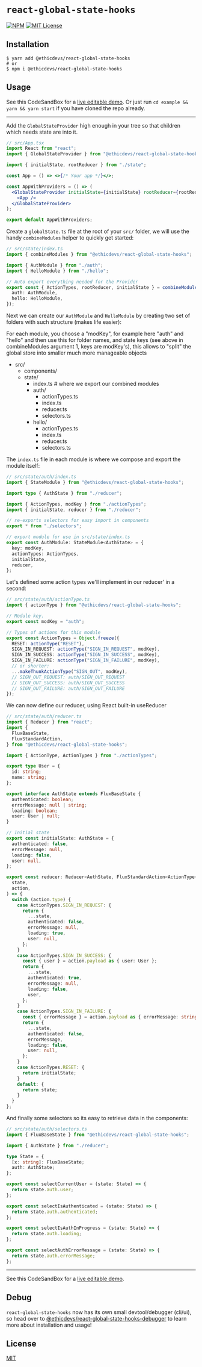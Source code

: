# `react-global-state-hooks`

[![NPM](https://img.shields.io/npm/v/@ethicdevs/react-global-state-hooks?color=red)](https://www.npmjs.com/package/@ethicdevs/react-global-state-hooks)
[![MIT License](https://img.shields.io/github/license/ethicdevs/react-global-state-hooks.svg?color=blue)](https://github.com/ethicdevs/react-global-state-hooks/blob/master/LICENSE)

## Installation

```shell
$ yarn add @ethicdevs/react-global-state-hooks
# or
$ npm i @ethicdevs/react-global-state-hooks
```

## Usage

See this CodeSandBox for a [live editable demo](https://codesandbox.io/s/elegant-hertz-tzxkvp?file=/src/state/index.ts).
Or just run `cd example && yarn && yarn start` if you have cloned the repo already.

---

Add the `GlobalStateProvider` high enough in your tree so that children which needs state are into it.

```jsx
// src/App.tsx
import React from "react";
import { GlobalStateProvider } from "@ethicdevs/react-global-state-hooks";

import { initialState, rootReducer } from "./state";

const App = () => <>{/* Your app */}</>;

const AppWithProviders = () => (
  <GlobalStateProvider initialState={initialState} rootReducer={rootReducer}>
    <App />
  </GlobalStateProvider>
);

export default AppWithProviders;
```

Create a `globalState.ts` file at the root of your `src/` folder, we will use the handy `combineModules` helper to quickly get started:

```ts
// src/state/index.ts
import { combineModules } from "@ethicdevs/react-global-state-hooks";

import { AuthModule } from "./auth";
import { HelloModule } from "./hello";

// Auto export everything needed for the Provider
export const { ActionTypes, rootReducer, initialState } = combineModules({
  auth: AuthModule,
  hello: HelloModule,
});
```

Next we can create our `AuthModule` and `HelloModule` by creating two set of folders with such structure (makes life easier):

For each module, you choose a "modKey", for example here "auth" and "hello" and then use this for folder names, and state keys (see above in combineModules argument 1, keys are modKey's), this allows to "split" the global store into smaller much more manageable objects

- src/
  - components/
  - state/
    - index.ts # where we export our combined modules
    - auth/
      - actionTypes.ts
      - index.ts
      - reducer.ts
      - selectors.ts
    - hello/
      - actionTypes.ts
      - index.ts
      - reducer.ts
      - selectors.ts

The `index.ts` file in each module is where we compose and export the module itself:

```ts
// src/state/auth/index.ts
import { StateModule } from "@ethicdevs/react-global-state-hooks";

import type { AuthState } from "./reducer";

import { ActionTypes, modKey } from "./actionTypes";
import { initialState, reducer } from "./reducer";

// re-exports selectors for easy import in components
export * from "./selectors";

// export module for use in src/state/index.ts
export const AuthModule: StateModule<AuthState> = {
  key: modKey,
  actionTypes: ActionTypes,
  initialState,
  reducer,
};
```

Let's defined some action types we'll implement in our reducer' in a second:

```ts
// src/state/auth/actionType.ts
import { actionType } from "@ethicdevs/react-global-state-hooks";

// Module key.
export const modKey = "auth";

// Types of actions for this module
export const ActionTypes = Object.freeze({
  RESET: actionType("RESET"),
  SIGN_IN_REQUEST: actionType("SIGN_IN_REQUEST", modKey),
  SIGN_IN_SUCCESS: actionType("SIGN_IN_SUCCESS", modKey),
  SIGN_IN_FAILURE: actionType("SIGN_IN_FAILURE", modKey),
  // or shorter:
  ...makeThunkActionType("SIGN_OUT", modKey),
  // SIGN_OUT_REQUEST: auth/SIGN_OUT_REQUEST
  // SIGN_OUT_SUCCESS: auth/SIGN_OUT_SUCCESS
  // SIGN_OUT_FAILURE: auth/SIGN_OUT_FAILURE
});
```

We can now define our reducer, using React built-in useReducer

```ts
// src/state/auth/reducer.ts
import { Reducer } from "react";
import {
  FluxBaseState,
  FluxStandardAction,
} from "@ethicdevs/react-global-state-hooks";

import { ActionType, ActionTypes } from "./actionTypes";

export type User = {
  id: string;
  name: string;
};

export interface AuthState extends FluxBaseState {
  authenticated: boolean;
  errorMessage: null | string;
  loading: boolean;
  user: User | null;
}

// Initial state
export const initialState: AuthState = {
  authenticated: false,
  errorMessage: null,
  loading: false,
  user: null,
};

export const reducer: Reducer<AuthState, FluxStandardAction<ActionType>> = (
  state,
  action,
) => {
  switch (action.type) {
    case ActionTypes.SIGN_IN_REQUEST: {
      return {
        ...state,
        authenticated: false,
        errorMessage: null,
        loading: true,
        user: null,
      };
    }
    case ActionTypes.SIGN_IN_SUCCESS: {
      const { user } = action.payload as { user: User };
      return {
        ...state,
        authenticated: true,
        errorMessage: null,
        loading: false,
        user,
      };
    }
    case ActionTypes.SIGN_IN_FAILURE: {
      const { errorMessage } = action.payload as { errorMessage: string };
      return {
        ...state,
        authenticated: false,
        errorMessage,
        loading: false,
        user: null,
      };
    }
    case ActionTypes.RESET: {
      return initialState;
    }
    default: {
      return state;
    }
  }
};
```

And finally some selectors so its easy to retrieve data in the components:

```ts
// src/state/auth/selectors.ts
import { FluxBaseState } from "@ethicdevs/react-global-state-hooks";

import { AuthState } from "./reducer";

type State = {
  [x: string]: FluxBaseState;
  auth: AuthState;
};

export const selectCurrentUser = (state: State) => {
  return state.auth.user;
};

export const selectIsAuthenticated = (state: State) => {
  return state.auth.authenticated;
};

export const selectIsAuthInProgress = (state: State) => {
  return state.auth.loading;
};

export const selectAuthErrorMessage = (state: State) => {
  return state.auth.errorMessage;
};
```

---

See this CodeSandBox for a [live editable demo](https://codesandbox.io/s/elegant-hertz-tzxkvp?file=/src/state/index.ts).

## Debug

`react-global-state-hooks` now has its own small devtool/debugger (cli/ui), so head over to [@ethicdevs/react-global-state-hooks-debugger](https://github.com/EthicDevs/react-global-state-hooks-debugger) to learn more about installation and usage!

<!-- TODO:

## API docs

### GlobalStateProvider

#### useStore

### FluxStandardAction

#### ActionTypes

#### dispatch

##### action

##### thunk (todo)

### StateModule

#### combineModules

### Selector

#### useSelect

-->

## License

[MIT](https://github.com/ethicdevs/react-global-state-hooks/blob/master/LICENSE)
